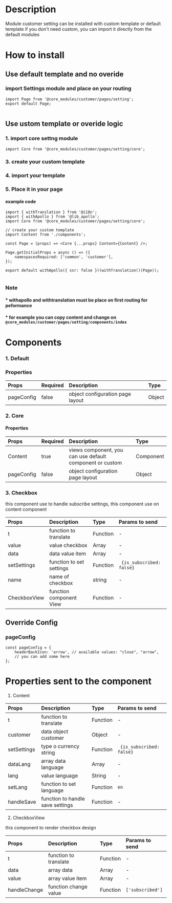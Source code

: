 # Description

Module customer setting can be installed with custom template or default template
if you don't need custom, you can import it directly from the default modules


# How to install
## Use default template and no overide
### import Settings module and place on your routing
````
import Page from '@core_modules/customer/pages/setting';
export default Page;


````

## Use ustom template or overide logic
### 1. import core settng module

````
import Core from '@core_modules/customer/pages/setting/core';
````


### 3. create your custom template
### 4. import your template
### 5. Place it in your page
#### example code
````
import { withTranslation } from '@i18n';
import { withApollo } from '@lib_apollo';
import Core from '@core_modules/customer/pages/setting/core';

// create your custom template
import Content from './components';

const Page = (props) => <Core {...props} Content={Content} />;

Page.getInitialProps = async () => ({
    namespacesRequired: ['common', 'customer'],
});

export default withApollo({ ssr: false })(withTranslation()(Page));


````

### Note
#### * withapollo and withtranslation must be place on first routing for peformance
#### * for example you can copy content and change on `@core_modules/customer/pages/setting/components/index`

# Components
### 1. Default
### Properties
| Props       | Required | Description | Type |
| :---        | :---     | :---        |:---  |
| pageConfig  |  false   | object configuration page layout      | Object|


### 2. Core
#### Properties
| Props       | Required | Description | Type |
| :---        | :---     | :---        |:---  |
| Content      |  true    | views component, you can use default component or custom | Component |component or custom | Component |
| pageConfig  |  false   | object configuration page layout      | Object|

### 3. Checkbox

this component use to handle subscribe settings, this component use on content component

| Props       | Description | Type | Params to send |
| :---        | :---        |:---  | :---  |
| t     |  function to translate      | Function | - |
| value     |  value checkbox     | Array | - |
| data     |  data value item      | Array | - |
| setSettings     |  function to set settings      | Function | ```` {is_subscribed: false}```` |
| name     |  name of checkbox      | string | - |
| CheckboxView     |  function component View      | Function | - |


## Override Config
### pageConfig

````
const pageConfig = {
    headerBackIcon: 'arrow', // available values: "close", "arrow",
    // you can add some here
};
````
# Properties sent to the component
1. Content

| Props       | Description | Type | Params to send |
| :---        | :---        |:---  | :---  |
| t     |  function to translate      | Function | - |
| customer     |  data object customer      | Object | - |
| setSettings     |  type o currency string      | Function | ```` {is_subscribed: false}```` |
| dataLang     |  array data language      | Array | - |
| lang     |  value language      | String | - |
| setLang     |  function to set language     | Function |`en` |
| handleSave     |  function to handle save settings     | Function | - |

2. CheckboxView

this component to render checkbox design

| Props       | Description | Type | Params to send |
| :---        | :---        |:---  | :---  |
| t     |  function to translate      | Function | - |
| data    |  array data      | Array | - |
| value    |  array value item      | Array | - |
| handleChange    |  function change value      | Function | `['subscribed']` |
